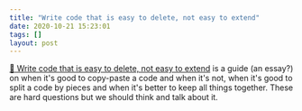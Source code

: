 ```yaml
---
title: "Write code that is easy to delete, not easy to extend"
date: 2020-10-21 15:23:01
tags: []
layout: post
---
```


[📄 Write code that is easy to delete, not easy to extend](https://programmingisterrible.com/post/139222674273/write-code-that-is-easy-to-delete-not-easy-to) is a guide (an essay?) on when it's good to copy-paste a code and when it's not, when it's good to split a code by pieces and when it's better to keep all things together. These are hard questions but we should think and talk about it.

